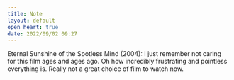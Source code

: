 ```yaml
---
title: Note
layout: default
open_heart: true
date: 2022/09/02 09:27
---
```


Eternal Sunshine of the Spotless Mind (2004): I just remember not caring for this film ages and ages ago. Oh how incredibly frustrating and pointless everything is. Really not a great choice of film to watch now.
